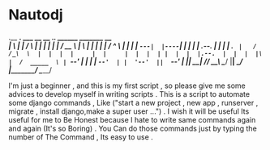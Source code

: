 # Nautodj



.__   __.      ___      __    __  .___________.  ______    _______         __  
|  \ |  |     /   \    |  |  |  | |           | /  __  \  |       \       |  | 
|   \|  |    /  ^  \   |  |  |  | `---|  |----`|  |  |  | |  .--.  |      |  | 
|  . `  |   /  /_\  \  |  |  |  |     |  |     |  |  |  | |  |  |  |.--.  |  | 
|  |\   |  /  _____  \ |  `--'  |     |  |     |  `--'  | |  '--'  ||  `--'  | 
|__| \__| /__/     \__\ \______/      |__|      \______/  |_______/  \______/  
                                                                               
                                                            
                                                            
                                                            

I'm just a beginner , and this is my first script , so please give me some advices to develop myself in writing scripts . 
This is a script to automate some django commands , Like ("start a new project , new app , runserver , migrate , install django,make a super user ...") . 
I wish it will be useful 
Its useful for me to Be Honest because I hate to write same commands again and again (It's so Boring) . 
You Can do those commands just by typing the number of The Command , Its easy to use . 

